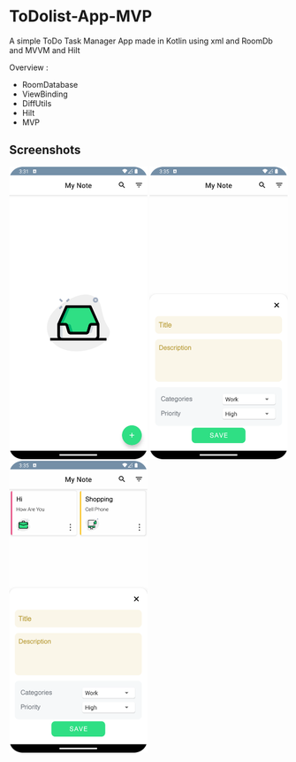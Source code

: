 # ToDolist-App-MVP
A simple ToDo Task Manager App made in Kotlin using xml and RoomDb and MVVM and Hilt


Overview :
* RoomDatabase
* ViewBinding
* DiffUtils
* Hilt
* MVP

## Screenshots

<img src="images/todo1.png" width="250"/>  <img src="images/todo2.png" width="250"/>  <img src="images/todo3.png" width="250"/>
